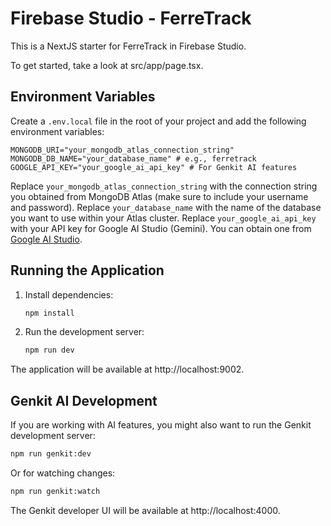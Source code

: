 # Firebase Studio - FerreTrack

This is a NextJS starter for FerreTrack in Firebase Studio.

To get started, take a look at src/app/page.tsx.

## Environment Variables

Create a `.env.local` file in the root of your project and add the following environment variables:

```
MONGODB_URI="your_mongodb_atlas_connection_string"
MONGODB_DB_NAME="your_database_name" # e.g., ferretrack
GOOGLE_API_KEY="your_google_ai_api_key" # For Genkit AI features
```

Replace `your_mongodb_atlas_connection_string` with the connection string you obtained from MongoDB Atlas (make sure to include your username and password).
Replace `your_database_name` with the name of the database you want to use within your Atlas cluster.
Replace `your_google_ai_api_key` with your API key for Google AI Studio (Gemini). You can obtain one from [Google AI Studio](https://aistudio.google.com/app/apikey).

## Running the Application

1. Install dependencies:
   ```bash
   npm install
   ```
2. Run the development server:
   ```bash
   npm run dev
   ```

The application will be available at http://localhost:9002.

## Genkit AI Development

If you are working with AI features, you might also want to run the Genkit development server:

```bash
npm run genkit:dev
```
Or for watching changes:
```bash
npm run genkit:watch
```
The Genkit developer UI will be available at http://localhost:4000.
